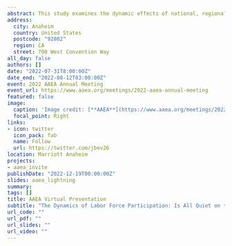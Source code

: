 ```yaml
---
abstract: This study examines the dynamic effects of national, regional, and local labor market shocks on labor force participation rates (LFPR) in Appalachia. We use a dynamic factor model with time-varying loading parameters and stochastic volatility to explore the synchronicity and divergence between state LFPRs within this region. We find that the national and state-specific factors are the dominant contributors to these observed variations over time. Our findings can help better target labor policy by taking advantage of the sensitivity exhibited by each state to various labor market conditions.
address:
  city: Anaheim
  country: United States
  postcode: "92802"
  region: CA
  street: 700 West Convention Way
all_day: false
authors: []
date: "2022-07-31T8:00:00Z"
date_end: "2022-08-12T03:00:00Z"
event: 2022 AAEA Annual Meeting
event_url: https://www.aaea.org/meetings/2022-aaea-annual-meeting
featured: false
image:
  caption: 'Image credit: [**AAEA**](https://www.aaea.org/meetings/2022-aaea-annual-meeting)'
  focal_point: Right
links:
- icon: twitter
  icon_pack: fab
  name: Follow
  url: https://twitter.com/jbev26
location: Marriott Anaheim
projects:
- aaea_invite
publishDate: "2022-12-19T00:00:00Z"
slides: aaea_lightning
summary: 
tags: []
title: AAEA Virtual Presentation
subtitle: "The Dynamics of Labor Force Participation: Is All Quiet on the Appalachian Front?"
url_code: ""
url_pdf: ""
url_slides: ""
url_video: ""
---
```


<!--{{% callout note %}}
Click on the **Slides** button above to view the built-in slides feature.
{{% /callout %}}

Slides can be added in a few ways:

- **Create** slides using Wowchemy's [_Slides_](https://wowchemy.com/docs/managing-content/#create-slides) feature and link using `slides` parameter in the front matter of the talk file
- **Upload** an existing slide deck to `static/` and link using `url_slides` parameter in the front matter of the talk file
- **Embed** your slides (e.g. Google Slides) or presentation video on this page using [shortcodes](https://wowchemy.com/docs/writing-markdown-latex/).

Further event details, including [page elements](https://wowchemy.com/docs/writing-markdown-latex/) such as image galleries, can be added to the body of this page.

-->
